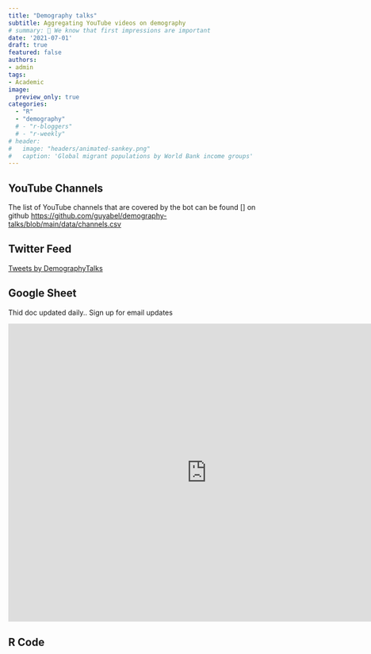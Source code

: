 ```yaml
---
title: "Demography talks"
subtitle: Aggregating YouTube videos on demography
# summary: 👋 We know that first impressions are important
date: '2021-07-01'
draft: true
featured: false
authors:
- admin
tags:
- Academic
image:
  preview_only: true
categories: 
  - "R"
  - "demography"
  # - "r-bloggers"
  # - "r-weekly"
# header:
#   image: "headers/animated-sankey.png"
#   caption: 'Global migrant populations by World Bank income groups'
---
```



## YouTube Channels

The list of YouTube channels that are covered by the bot can be found [] on github https://github.com/guyabel/demography-talks/blob/main/data/channels.csv

## Twitter Feed

<a class="twitter-timeline" href="https://twitter.com/DemographyTalks?ref_src=twsrc%5Etfw">Tweets by DemographyTalks</a> <script async src="https://platform.twitter.com/widgets.js" charset="utf-8"></script> 

## Google Sheet
 
Thid doc updated daily.. Sign up for email updates 

<p><iframe src="https://docs.google.com/spreadsheets/d/1JexzY17No_DgfXtDU5GEqYAKR7hbmSUcmZQwm86yCZ8/edit#gid=823154876" frameborder="0" width="800" height="600" allowfullscreen="true" mozallowfullscreen="true" webkitallowfullscreen="true"></iframe></p>




## R Code

